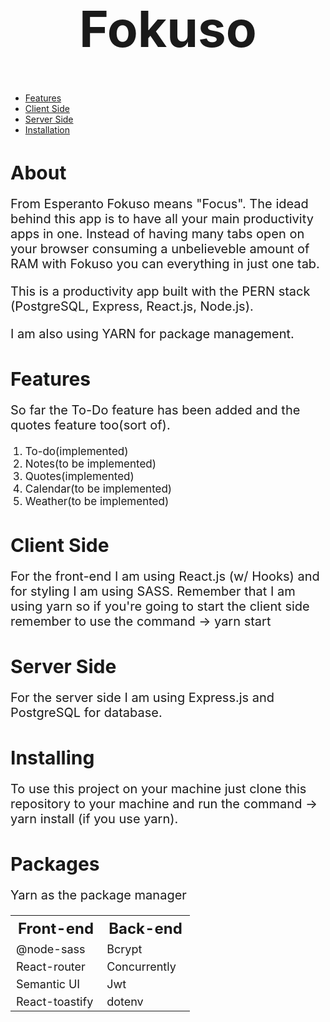 <head>
 <style>
   h1 {
     font-size: 30px;
   }
   th {
     font-size: 24px;
   }
   td {
     font-size: 18px;
   }
   p {
     font-size: 20px;
   }
 </style>
</head>

<h1 style="font-size: 80px; text-align: center !important;" >Fokuso</h1>

<ul>
  <li><a href="#features">Features</a></li>
  <li><a href="#client">Client Side</a></li>
  <li><a href="#server">Server Side</a></li>
  <li><a href="#install">Installation</a></li>
</ul>

<h1>About</h1>
<p style="font-size: 20px;"  >From Esperanto Fokuso means "Focus".
The idead behind this app is to have all your main productivity apps in one. Instead of having many tabs open on your browser consuming a unbelieveble amount of RAM with Fokuso you can everything in just one tab.
</p>
<p style="font-size: 20px;"  >This is a productivity app built with the PERN stack (PostgreSQL, Express, React.js, Node.js).</p>
<p style="font-size: 20px;"  >I am also using YARN for package management.</p>

<h1 id="features">Features</h1>
<p style="font-size: 20px;"  >So far the To-Do feature has been added and the quotes feature too(sort of).</p>
<oL>
 <li style="font-size: 17px;">To-do(implemented)</li>
 <li style="font-size: 17px;">Notes(to be implemented)</li>
 <li style="font-size: 17px;">Quotes(implemented)</li>
 <li style="font-size: 17px;">Calendar(to be implemented)</li>
 <li style="font-size: 17px;">Weather(to be implemented)</li>
</ol>

<h1 id="client" >Client Side</h1>
<p style="font-size: 20px;">
For the front-end I am using React.js (w/ Hooks) and for styling I am using SASS. Remember that I am using yarn so if you're going to start the client side remember to use the command -> yarn start
</p>
<h1 id="server" >Server Side</h1>
<p style="font-size: 20px;">
For the server side I am using Express.js and PostgreSQL for database.
</p>

<h1 id="install" >Installing</h1>
<p style="font-size: 20px;">
To use this project on your machine just clone this repository to your machine and run the command -> yarn install (if you use yarn).
</p>

<h1 id="packages" >Packages</h1>
<p>Yarn as the package manager</p>
<table>
<tr>
 <th>Front-end</th>
 <th>Back-end</th>
</tr>
<tr>
 <td>@node-sass</td>
 <td>Bcrypt</td>
</tr>
<tr>
 <td>React-router</td>
 <td>Concurrently</td>
</tr>
<tr>
 <td>Semantic UI</td>
 <td>Jwt</td>
</tr>
<tr>
 <td>React-toastify</td>
 <td>dotenv</td>
</tr>

</table>

